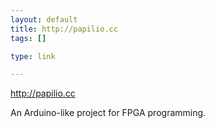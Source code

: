 ```yaml
--- 
layout: default
title: http://papilio.cc
tags: []

type: link

---
```

<a href="http://papilio.cc">http://papilio.cc</a>

An Arduino-like project for FPGA programming.
